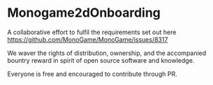 # Monogame2dOnboarding
A collaborative effort to fulfil the requirements set out here https://github.com/MonoGame/MonoGame/issues/8317

We waver the rights of distribution, ownership, and the accompanied bountry reward in spirit of open source software and knowledge.

Everyone is free and encouraged to contribute through PR.
